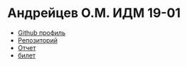 # Андрейцев О.М. ИДМ 19-01
* [Github профиль](https://github.com/Shprechen.github.io/)
* [Репозиторий](https://github.com/Shprechen.github.io/)
* [Отчет](https://Shprechen.github.io/)
* [билет](https://github.com/Shprechen.github.io/)
